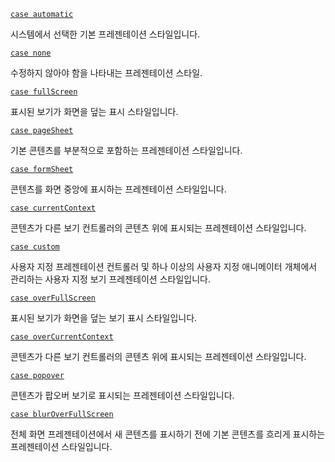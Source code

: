 [`case automatic`](https://developer.apple.com/documentation/uikit/uimodalpresentationstyle/automatic)

시스템에서 선택한 기본 프레젠테이션 스타일입니다.

[`case none`](https://developer.apple.com/documentation/uikit/uimodalpresentationstyle/none)

수정하지 않아야 함을 나타내는 프레젠테이션 스타일.

[`case fullScreen`](https://developer.apple.com/documentation/uikit/uimodalpresentationstyle/fullscreen)

표시된 보기가 화면을 덮는 표시 스타일입니다.

[`case pageSheet`](https://developer.apple.com/documentation/uikit/uimodalpresentationstyle/pagesheet)

기본 콘텐츠를 부분적으로 포함하는 프레젠테이션 스타일입니다.

[`case formSheet`](https://developer.apple.com/documentation/uikit/uimodalpresentationstyle/formsheet)

콘텐츠를 화면 중앙에 표시하는 프레젠테이션 스타일입니다.

[`case currentContext`](https://developer.apple.com/documentation/uikit/uimodalpresentationstyle/currentcontext)

콘텐츠가 다른 보기 컨트롤러의 콘텐츠 위에 표시되는 프레젠테이션 스타일입니다.

[`case custom`](https://developer.apple.com/documentation/uikit/uimodalpresentationstyle/custom)

사용자 지정 프레젠테이션 컨트롤러 및 하나 이상의 사용자 지정 애니메이터 개체에서 관리하는 사용자 지정 보기 프레젠테이션 스타일입니다.

[`case overFullScreen`](https://developer.apple.com/documentation/uikit/uimodalpresentationstyle/overfullscreen)

표시된 보기가 화면을 덮는 보기 표시 스타일입니다.

[`case overCurrentContext`](https://developer.apple.com/documentation/uikit/uimodalpresentationstyle/overcurrentcontext)

콘텐츠가 다른 보기 컨트롤러의 콘텐츠 위에 표시되는 프레젠테이션 스타일입니다.

[`case popover`](https://developer.apple.com/documentation/uikit/uimodalpresentationstyle/popover)

콘텐츠가 팝오버 보기로 표시되는 프레젠테이션 스타일입니다.

[`case blurOverFullScreen`](https://developer.apple.com/documentation/uikit/uimodalpresentationstyle/bluroverfullscreen)

전체 화면 프레젠테이션에서 새 콘텐츠를 표시하기 전에 기본 콘텐츠를 흐리게 표시하는 프레젠테이션 스타일입니다.